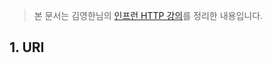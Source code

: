 
> 본 문서는 김영한님의 [인프런 HTTP 강의](https://www.inflearn.com/course/http-%EC%9B%B9-%EB%84%A4%ED%8A%B8%EC%9B%8C%ED%81%AC/)를 정리한 내용입니다.


## 1. URI